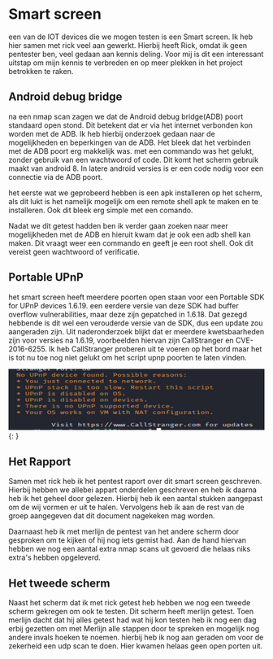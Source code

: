 # Smart screen

een van de IOT devices die we mogen testen is een Smart screen. Ik heb hier samen met rick veel aan gewerkt. Hierbij heeft Rick, omdat ik geen pentester ben, veel gedaan aan kennis deling. Voor mij is dit een interessant uitstap om mijn kennis te verbreden en op meer plekken in het project betrokken te raken.

## Android debug bridge

na een nmap scan zagen we dat de Android debug bridge(ADB) poort standaard open stond. Dit betekent dat er via het internet verbonden kon worden met de ADB. Ik heb hierbij onderzoek gedaan naar de mogelijkheden en beperkingen van de ADB. Het bleek dat het verbinden met de ADB poort erg makkelijk was. met een commando was het gelukt, zonder gebruik van een wachtwoord of code. Dit komt het scherm gebruik maakt van android 8. In latere android versies is er een code nodig voor een connectie via de ADB poort.

het eerste wat we geprobeerd hebben is een apk installeren op het scherm, als dit lukt is het namelijk mogelijk om een remote shell apk te maken en te installeren. Ook dit bleek erg simple met een comando.

Nadat we dit getest hadden ben ik verder gaan zoeken naar meer mogelijkheden met de ADB en hieruit kwam dat je ook een adb shell kan maken. Dit vraagt weer een commando en geeft je een root shell. Ook dit vereist geen wachtwoord of verificatie.

## Portable UPnP

het smart screen heeft meerdere poorten open staan voor een  Portable SDK for UPnP devices 1.6.19. een eerdere versie van deze SDK had buffer overflow vulnerabilities, maar deze zijn gepatched in 1.6.18. Dat gezegd hebbende is dit wel een verouderde versie van de SDK, dus een update zou aangeraden zijn. Uit naderonderzoek blijkt dat er meerdere kwetsbaarheden zijn voor versies na 1.6.19, voorbeelden hiervan zijn CallStranger en CVE-2016-6255. Ik heb CallStranger proberen uit te voeren op het bord maar het is tot nu toe nog niet gelukt om het script upnp poorten te laten vinden.

![callstranger](../images/callstranger.PNG){: }

## Het Rapport

Samen met rick heb ik het pentest raport over dit smart screen geschreven. Hierbij hebben we allebei appart onderdelen geschreven en heb ik daarna heb ik het geheel door gelezen. Hierbij heb ik een aantal stukken aangepast om de wij vormen er uit te halen. Vervolgens heb ik aan de rest van de groep aangegeven dat dit document nagekeken mag worden.

Daarnaast heb ik met merlijn de pentest van het andere scherm door gesproken om te kijken of hij nog iets gemist had. Aan de hand hiervan hebben we nog een aantal extra nmap scans uit gevoerd die helaas niks extra's hebben opgeleverd.

## Het tweede scherm

Naast het scherm dat ik met rick getest heb hebben we nog een tweede scherm gekregen om ook te testen. Dit scherm heeft merlijn getest. Toen merlijn dacht dat hij alles getest had wat hij kon testen heb ik nog een dag erbij gezetten om met Merlijn alle stappen door te spreken en mogelijk nog andere invals hoeken te noemen. hierbij heb ik nog aan geraden om voor de zekerheid een udp scan te doen. Hier kwamen helaas geen open porten uit.
